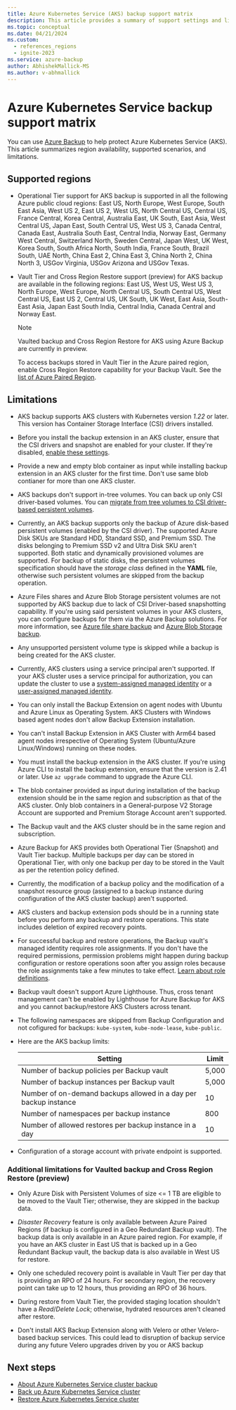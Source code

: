 ```yaml
---
title: Azure Kubernetes Service (AKS) backup support matrix
description: This article provides a summary of support settings and limitations of Azure Kubernetes Service (AKS) backup.
ms.topic: conceptual
ms.date: 04/21/2024
ms.custom:
  - references_regions
  - ignite-2023
ms.service: azure-backup
author: AbhishekMallick-MS
ms.author: v-abhmallick
---
```


# Azure Kubernetes Service backup support matrix

You can use [Azure Backup](./backup-overview.md) to help protect Azure Kubernetes Service (AKS). This article summarizes region availability, supported scenarios, and limitations.

## Supported regions

- Operational Tier support for AKS backup is supported in all the following Azure public cloud regions: East US, North Europe, West Europe, South East Asia, West US 2, East US 2, West US, North Central US, Central US, France Central, Korea Central, Australia East, UK South, East Asia, West Central US, Japan East, South Central US, West US 3, Canada Central, Canada East, Australia South East, Central India, Norway East, Germany West Central, Switzerland North, Sweden Central, Japan West, UK West, Korea South, South Africa North, South India, France South, Brazil South, UAE North, China East 2, China East 3, China North 2, China North 3, USGov Virginia, USGov Arizona and USGov Texas.

- Vault Tier and Cross Region Restore support (preview) for AKS backup are available in the following regions: East US, West US, West US 3, North Europe, West Europe, North Central US, South Central US, West Central US, East US 2, Central US, UK South, UK West, East Asia, South-East Asia, Japan East South India, Central India, Canada Central and Norway East.


  >[!Note]
  >Vaulted backup and Cross Region Restore for AKS using Azure Backup are currently in preview.
  >
  >To access backups stored in Vault Tier in the Azure paired region, enable Cross Region Restore capability for your Backup Vault. See the [list of Azure Paired Region](../reliability/cross-region-replication-azure.md#azure-paired-regions).

## Limitations

- AKS backup supports AKS clusters with Kubernetes version *1.22* or later. This version has Container Storage Interface (CSI) drivers installed.

- Before you install the backup extension in an AKS cluster, ensure that the CSI drivers and snapshot are enabled for your cluster. If they're disabled, [enable these settings](/azure/aks/csi-storage-drivers#enable-csi-storage-drivers-on-an-existing-cluster).

- Provide a new and empty blob container as input while installing backup extension in an AKS cluster for the first time. Don't use same blob contianer for more than one AKS cluster. 

- AKS backups don't support in-tree volumes. You can back up only CSI driver-based volumes. You can [migrate from tree volumes to CSI driver-based persistent volumes](/azure/aks/csi-migrate-in-tree-volumes).

- Currently, an AKS backup supports only the backup of Azure disk-based persistent volumes (enabled by the CSI driver). The supported Azure Disk SKUs are Standard HDD, Standard SSD, and Premium SSD. The disks belonging to Premium SSD v2 and Ultra Disk SKU aren't supported. Both static and dynamically provisioned volumes are supported. For backup of static disks, the persistent volumes specification should have the *storage class* defined in the **YAML** file, otherwise such persistent volumes are skipped from the backup operation.

- Azure Files shares and Azure Blob Storage persistent volumes are not supported by AKS backup due to lack of CSI Driver-based snapshotting capability. If you're using said persistent volumes in your AKS clusters, you can configure backups for them via the Azure Backup solutions. For more information, see [Azure file share backup](azure-file-share-backup-overview.md) and [Azure Blob Storage backup](blob-backup-overview.md).

- Any unsupported persistent volume type is skipped while a backup is being created for the AKS cluster.

- Currently, AKS clusters using a service principal aren't supported. If your AKS cluster uses a service principal for authorization, you can update the cluster to use a [system-assigned managed identity](/azure/aks/use-managed-identity#update-an-existing-aks-cluster-to-use-a-system-assigned-managed-identity) or a [user-assigned managed identity](/azure/aks/use-managed-identity#update-an-existing-cluster-to-use-a-user-assigned-managed-identity).

- You can only install the Backup Extension on agent nodes with Ubuntu and Azure Linux as Operating System. AKS Clusters with Windows based agent nodes don't allow Backup Extension installation.

- You can't install Backup Extension in AKS Cluster with Arm64 based agent nodes irrespective of Operating System (Ubuntu/Azure Linux/Windows) running on these nodes.

- You must install the backup extension in the AKS cluster. If you're using Azure CLI to install the backup extension, ensure that the version is 2.41 or later. Use `az upgrade` command to upgrade the Azure CLI.

- The blob container provided as input during installation of the backup extension should be in the same region and subscription as that of the AKS cluster. Only blob containers in a General-purpose V2 Storage Account are supported and Premium Storage Account aren't supported.   

- The Backup vault and the AKS cluster should be in the same region and subscription.

- Azure Backup for AKS provides both Operational Tier (Snapshot) and Vault Tier backup. Multiple backups per day can be stored in Operational Tier, with only one backup per day to be stored in the Vault as per the retention policy defined.

- Currently, the modification of a backup policy and the modification of a snapshot resource group (assigned to a backup instance during configuration of the AKS cluster backup) aren't supported.

- AKS clusters and backup extension pods should be in a running state before you perform any backup and restore operations. This state includes deletion of expired recovery points.

- For successful backup and restore operations, the Backup vault's managed identity requires role assignments. If you don't have the required permissions, permission problems might happen during backup configuration or restore operations soon after you assign roles because the role assignments take a few minutes to take effect. [Learn about role definitions](azure-kubernetes-service-cluster-backup-concept.md#required-roles-and-permissions).

- Backup vault doesn't support Azure Lighthouse. Thus, cross tenant management can't be enabled by Lighthouse for Azure Backup for AKS and you cannot backup/restore AKS Clusters across tenant.

- The following namespaces are skipped from Backup Configuration and not cofigured for backups: `kube-system`, `kube-node-lease`, `kube-public`.

- Here are the AKS backup limits:

  | Setting | Limit |
  | --- | --- |
  | Number of backup policies per Backup vault | 5,000 |
  | Number of backup instances per Backup vault | 5,000 |
  | Number of on-demand backups allowed in a day per backup instance | 10 |
  | Number of namespaces per backup instance | 800 | 
  | Number of allowed restores per backup instance in a day | 10 |

- Configuration of a storage account with private endpoint is supported.

### Additional limitations for Vaulted backup and Cross Region Restore (preview)

- Only Azure Disk with Persistent Volumes of size <= 1 TB are eligible to be moved to the Vault Tier; otherwise, they are skipped in the backup data. 

- *Disaster Recovery* feature is only available between Azure Paired Regions (if backup is configured in a Geo Redundant Backup vault). The backup data is only available in an Azure paired region. For example, if you have an AKS cluster in East US that is backed up in a Geo Redundant Backup vault, the backup data is also available in West US for restore.

- Only one scheduled recovery point is available in Vault Tier per day that is providing an RPO of 24 hours. For secondary region, the recovery point can take up to 12 hours, thus providing an RPO of 36 hours.

- During restore from Vault Tier, the provided staging location shouldn't have a *Read*/*Delete Lock*; otherwise, hydrated resources aren't cleaned after restore. 

- Don't install AKS Backup Extension along with Velero or other Velero-based backup services. This could lead to disruption of backup service during any future Velero upgrades driven by you or AKS backup

## Next steps

- [About Azure Kubernetes Service cluster backup](azure-kubernetes-service-cluster-backup-concept.md)
- [Back up Azure Kubernetes Service cluster](azure-kubernetes-service-cluster-backup.md)
- [Restore Azure Kubernetes Service cluster](azure-kubernetes-service-cluster-restore.md)
